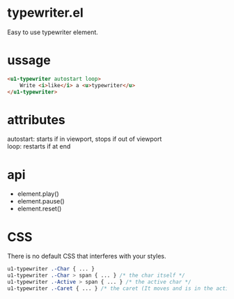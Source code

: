 # typewriter.el
Easy to use typewriter element.

# ussage

```html
<u1-typewriter autostart loop>
    Write <i>like</i> a <u>typewriter</u>
</u1-typewriter>
```

# attributes
autostart: starts if in viewport, stops if out of viewport  
loop: restarts if at end

# api
- element.play()
- element.pause()
- element.reset()

# CSS
There is no default CSS that interferes with your styles.

```css
u1-typewriter .-Char { ... }
u1-typewriter .-Char > span { ... } /* the char itself */
u1-typewriter .-Active > span { ... } /* the active char */
u1-typewriter .-Caret { ... } /* the caret (It moves and is in the active char element) */
```